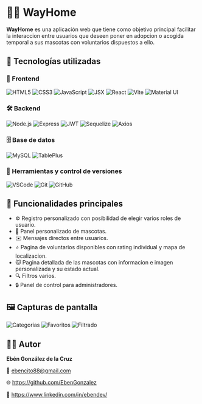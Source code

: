 
# 🐶🐱 WayHome

**WayHome** es una aplicación web que tiene como objetivo principal facilitar la interaccion entre usuarios que deseen poner en adopcion o acogida temporal a sus mascotas con voluntarios dispuestos a ello.

## 🚀 Tecnologías utilizadas

### 🧩 Frontend
![HTML5](https://img.shields.io/badge/HTML5-E34F26?style=for-the-badge&logo=html5&logoColor=white)
![CSS3](https://img.shields.io/badge/CSS3-1572B6?style=for-the-badge&logo=css3&logoColor=white)
![JavaScript](https://img.shields.io/badge/JavaScript-F7DF1E?style=for-the-badge&logo=javascript&logoColor=black)
![JSX](https://img.shields.io/badge/JSX-61DAFB?style=for-the-badge&logo=react&logoColor=black)
![React](https://img.shields.io/badge/React-20232A?style=for-the-badge&logo=react&logoColor=61DAFB)
![Vite](https://img.shields.io/badge/Vite-646CFF?style=for-the-badge&logo=vite&logoColor=white)
![Material UI](https://img.shields.io/badge/Material--UI-007FFF?style=for-the-badge&logo=mui&logoColor=white)


### 🛠️ Backend
![Node.js](https://img.shields.io/badge/Node.js-339933?style=for-the-badge&logo=nodedotjs&logoColor=white)
![Express](https://img.shields.io/badge/Express.js-000000?style=for-the-badge&logo=express&logoColor=white)
![JWT](https://img.shields.io/badge/JWT-000000?style=for-the-badge&logo=jsonwebtokens&logoColor=white)
![Sequelize](https://img.shields.io/badge/Sequelize-52B0E7?style=for-the-badge&logo=sequelize&logoColor=white)
![Axios](https://img.shields.io/badge/Axios-5A29E4?style=for-the-badge&logo=axios&logoColor=white)

### 🗄️ Base de datos
![MySQL](https://img.shields.io/badge/MySQL-005C84?style=for-the-badge&logo=mysql&logoColor=white)
![TablePlus](https://img.shields.io/badge/TablePlus-FFCC00?style=for-the-badge&logo=data:image/svg+xml;base64,PHN2ZyBmaWxsPSIjRkZDNzAwIiBoZWlnaHQ9IjI0IiB3aWR0aD0iMjQiIHZpZXdCb3g9IjAgMCAyNCAyNCIgeG1sbnM9Imh0dHA6Ly93d3cudzMub3JnL3N2ZyI+PHJlY3Qgd2lkdGg9IjI0IiBoZWlnaHQ9IjI0IiByeD0iNSIvPjwvc3ZnPg==&label=TablePlus)

### 🧰 Herramientas y control de versiones
![VSCode](https://img.shields.io/badge/VS%20Code-007ACC?style=for-the-badge&logo=visualstudiocode&logoColor=white)
![Git](https://img.shields.io/badge/Git-F05032?style=for-the-badge&logo=git&logoColor=white)
![GitHub](https://img.shields.io/badge/GitHub-181717?style=for-the-badge&logo=github&logoColor=white)


## 🎯 Funcionalidades principales

- ⚙ Registro personalizado con posibilidad de elegir varios roles de usuario.
- 🐶 Panel personalizado de mascotas.
- ✉️ Mensajes directos entre usuarios.
- ⭐️ Pagina de voluntarios disponibles con rating individual y mapa de localizacion.
- 🐱 Pagina detallada de las mascotas con informacion e imagen personalizada y su estado actual.
- 🔍 Filtros varios.
- 🔒 Panel de control para administradores.


## 🖼️ Capturas de pantalla

![Categorias](/screenshots/carbulator1.jpg)
![Favoritos](/screenshots/carbulator2.jpg)
![Filtrado](/screenshots/carbulator3.jpg)

## 👨‍💻 Autor

**Ebén González de la Cruz**

📧 ebencito88@gmail.com

🌐 https://github.com/EbenGonzalez

💼 https://www.linkedin.com/in/ebendev/
